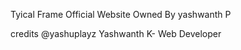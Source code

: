 Tyical Frame Official Website Owned By yashwanth P 


credits @yashuplayz
Yashwanth K- Web Developer 
